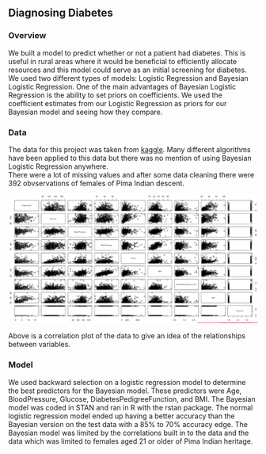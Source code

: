 ## Diagnosing Diabetes

### Overview
We built a model to predict whether or not a patient had diabetes.
This is useful in rural areas where it would be beneficial to efficiently allocate resources and this model could serve as an initial screening for diabetes. 
We used two different types of models: Logistic Regression and Bayesian Logistic Regression.
One of the main advantages of Bayesian Logistic Regression is the ability to set priors on coefficients.
We used the coefficient estimates from our Logistic Regression as priors for our Bayesian model and seeing how they compare.

### Data
The data for this project was taken from [kaggle](https://www.kaggle.com/uciml/pima-indians-diabetes-database).  Many different algorithms have been applied to this data but there was no mention of using Bayesian Logistic Regression anywhere.  
There were a lot of missing values and after some data cleaning there were 392 obvservations of females of Pima Indian descent.  

![Here](./diabetes_correlation_plot.png)

Above is a correlation plot of the data to give an idea of the relationships between variables.

### Model
We used backward selection on a logistic regression model to determine the best predictors for the Bayesian model.  These predictors were  Age, BloodPressure, Glucose, DiabetesPedigreeFunction, and BMI.  The Bayesian model was coded in STAN and ran in R with the rstan package.  The normal logistic regression model ended up having a better accuracy than the Bayesian version on the test data with a 85% to 70% accuracy edge.  The Bayesian model was limited by the correlations built in to the data and the data which was limited to females aged 21 or older of Pima Indian heritage.
